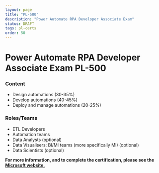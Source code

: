 ```yaml
---
layout: page
title: "PL-500"
description: "Power Automate RPA Developer Associate Exam"
status: DRAFT
tags: pl-certs
order: 50
---
```

# Power Automate RPA Developer Associate Exam PL-500
  
### Content
  
- Design automations (30-35%)
- Develop automations (40-45%)
- Deploy and manage automations (20-25%)  
  
### Roles/Teams  
  
- ETL Developers
- Automation teams  
- Data Analysts (optional)
- Data Visualisers: BI/MI teams (more specifically MI) (optional)
- Data Scientists (optional)

**For more information, and to complete the certification, please see the [Microsoft website.][pl-500]**

[pl-500]: https://learn.microsoft.com/en-gb/credentials/certifications/exams/pl-500/